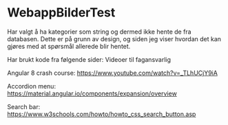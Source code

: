 # WebappBilderTest
Har valgt å ha kategorier som string og dermed ikke hente de fra databasen. Dette er på grunn av design, og siden jeg viser hvordan det kan gjøres med at spørsmål allerede blir hentet.

Har brukt kode fra følgende sider:
Videoer til fagansvarlig

Angular 8 crash course: https://www.youtube.com/watch?v=_TLhUCjY9iA

Accordion menu: https://material.angular.io/components/expansion/overview

Search bar: https://www.w3schools.com/howto/howto_css_search_button.asp
